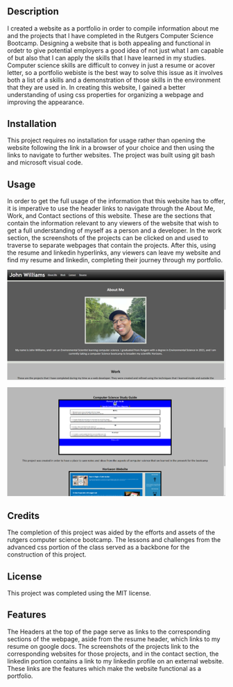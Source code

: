 # <John-Williams-Compter-Science-Portfolio>

## Description

I created a website as a portfolio in order to compile information about me and the projects that I have completed in the Rutgers Computer Science Bootcamp. Designing a website that is both appealing and functional in ordetr to give potential employers a good idea of not just what I am capable of but also that I can apply the skills that I have learned in my studies. Computer science skills are difficult to convey in just a resume or  acover letter, so a portfolio webiste is the best way to solve this issue as it involves both a list of a skills and a demonstration of those skills in the environment that they are used in. In creating this website, I gained a better understanding of using css properties for organizing a webpage and improving the appearance.

## Installation

This project requires no installation for usage rather than opening the website following the link in a browser of your choice and then using the links to navigate to further websites. The project was built using git bash and microsoft visual code.

## Usage

In order to get the full usage of the information that this website has to offer, it is imperative to use the header links to navigate through the About Me, Work, and Contact sections of this website. These are the sections that contain the information relevant to any viewers of the website that wish to get a full understanding of myself as a person and a developer. In the work section, the screenshots of the projects can be clicked on and used to traverse to separate webpages that contain the projects. After this, using the resume and linkedin hyperlinks, any viewers can leave my website and find my resume and linkedin, completing their journey through my portfolio.

![alt text](assets/images/screenshot.png)

![alt text](assets/images/screenshot2.png)


## Credits

The completion of this project was aided by the efforts and assets of the rutgers computer science bootcamp. The lessons and challenges from the advanced css portion of the class served as a backbone for the construction of this project.

## License

This project was completed using the MIT license.


## Features

The Headers at the top of the page serve as links to the corresponding sections of the webpage, aside from the resume header, which links to my resume on google docs. The screenshots of the projects link to the corresponding websites for those projects, and in the contact section, the linkedin portion contains a link to my linkedin profile on an external website. These links are the features which make the website functional as a portfolio.